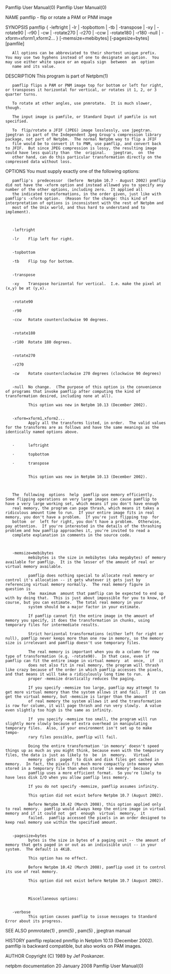 Pamflip User Manual(0)                                                                                                                                                                 Pamflip User Manual(0)



NAME
       pamflip - flip or rotate a PAM or PNM image


SYNOPSIS
       pamflip  {  -leftright  |  -lr | -topbottom | -tb | -transpose | -xy | -rotate90 | -r90 | -cw | -rotate270 | -r270 | -ccw | -rotate180 | -r180 -null | -xform=xform1,xform2...  } [-memsize=mebibytes]
       [-pagesize=bytes] [pamfile]

       All options can be abbreviated to their shortest unique prefix.  You may use two hyphens instead of one to designate an option.  You may use either white space or an equals sign  between  an  option
       name and its value.



DESCRIPTION
       This program is part of Netpbm(1)

       pamflip flips a PAM or PNM image top for bottom or left for right, or transposes it horizontal for vertical, or rotates it 1, 2, or 3 quarter turns.

       To rotate at other angles, use pnmrotate.  It is much slower, though.

       The input image is pamfile, or Standard Input if pamfile is not specified.

       To  flip/rotate a JFIF (JPEG) image losslessly, use jpegtran.  jpegtran is part of the Independent Jpeg Group's compression library package, not part of Netpbm.  The normal Netpbm way to flip a JFIF
       file would be to convert it to PNM, use pamflip, and convert back to JFIF.  But since JPEG compression is lossy, the resulting image would have less quality than  the  original.   jpegtran,  on  the
       other hand, can do this particular transformation directly on the compressed data without loss.



OPTIONS
       You must supply exactly one of the following options:

       pamflip's  predecessor  (before  Netpbm 10.7 - August 2002) pnmflip did not have the -xform option and instead allowed you to specify any number of the other options, including zero.  It applied all
       the indicated transformations, in the order given, just like with pamflip's -xform option.  (Reason for the change: this kind of interpretation of options is inconsistent with the rest of Netpbm and
       most of the Unix world, and thus hard to understand and to implement).



       -leftright

       -lr    Flip left for right.


       -topbottom

       -tb    Flip top for bottom.


       -transpose

       -xy    Transpose horizontal for vertical.  I.e. make the pixel at (x,y) be at (y,x).


       -rotate90

       -r90

       -ccw   Rotate counterclockwise 90 degrees.


       -rotate180

       -r180  Rotate 180 degrees.


       -rotate270

       -r270

       -cw    Rotate counterclockwise 270 degrees (clockwise 90 degrees)


       -null  No change.  (The purpose of this option is the convenience of programs that invoke pamflip after computing the kind of transformation desired, including none at all).

              This option was new in Netpbm 10.13 (December 2002).


       -xform=xform1,xform2...
              Apply all the transforms listed, in order.  The valid values for the transforms are as follows and have the same meanings as the identically named options above.


       ·      leftright

       ·      topbottom

       ·      transpose


              This option was new in Netpbm 10.13 (December 2002).



       The  following  options  help  pamflip use memory efficiently.  Some flipping operations on very large images can cause pamflip to have a very large working set, which means if you don't have enough
       real memory, the program can page thrash, which means it takes a ridiculous amount time to run.  If your entire image fits in real memory, you don't have a problem.  If you're just flipping top  for
       bottom  or  left for right, you don't have a problem.  Otherwise, pay attention.  If you're interested in the details of the thrashing problem and how pamflip approaches it, you're invited to read a
       complete explanation in comments in the source code.



       -memsize=mebibytes
              mebibytes is the size in mebibytes (aka megabytes) of memory available for pamflip.  It is the lesser of the amount of real or virtual memory available.

              pamflip does nothing special to allocate real memory or control it's allocation -- it gets whatever it gets just by referencing virtual memory normally.  The real memory figure in question is
              the  maximum  amount that pamflip can be expected to end up with by doing that.  This is just about impossible for you to know, of course, but you can estimate.  The total real memory in your
              system should be a major factor in your estimate.

              If pamflip cannot fit the entire image in the amount of memory you specify, it does the transformation in chunks, using temporary files for intermediate results.

              Strict horizontal transformations (either left for right or null), pamflip never keeps more than one row in memory, so the memory size is irrelevant and pamflip doesn't use temporary files.

              The real memory is important when you do a column for row type of transformation (e.g. -rotate90).  In that case, even if pamflip can fit the entire image in virtual memory  at  once,  if  it
              does not also fit in real memory, the program will thrash like crazy because of the order in which pamflip accesses the pixels, and that means it will take a ridiculously long time to run.  A
              proper -memsize drastically reduces the paging.

              If you specify -memsize too large, pamflip may attempt to get more virtual memory than the system allows it and fail.  If it can get the virtual memory, but -memsize is larger than the amount
              of real memory the system allows it and the transformation is row for column, it will page thrash and run very slowly.  A value even slightly too high is the same as infinity.

              If  you specify -memsize too small, the program will run slightly more slowly because of extra overhead in manipulating temporary files.  Also, if your environment isn't set up to make tempo-
              rary files possible, pamflip will fail.

              Doing the entire transformation 'in memory' doesn't speed things up as much as you might think, because even with the temporary files, the data is just as likely to  be  in  memory.   Virtual
              memory  gets  paged  to disk and disk files get cached in memory.  In fact, the pixels fit much more compactly into memory when stored in a temporary file than when stored 'in memory' because
              pamflip uses a more efficient format.  So you're likely to have less disk I/O when you allow pamflip less memory.

              If you do not specify -memsize, pamflip assumes infinity.

              This option did not exist before Netpbm 10.7 (August 2002).

              Before Netpbm 10.42 (March 2008), this option applied only to real memory.  pamflip would always keep the entire image in virtual memory and if it could not  get  enough  virtual  memory,  it
              failed.  pamflip accessed the pixels in an order designed to keep real memory use within the specified amount.


       -pagesize=bytes
              bytes is the size in bytes of a paging unit -- the amount of memory that gets paged in or out as an indivisible unit -- in your system.  The default is 4KiB.

              This option has no effect.

              Before Netpbm 10.42 (March 2008), pamflip used it to control its use of real memory.

              This option did not exist before Netpbm 10.7 (August 2002).



              Miscellaneous options:


       -verbose
              This option causes pamflip to issue messages to Standard Error about its progress.




SEE ALSO
       pnmrotate(1) , pnm(5) , pam(5) , jpegtran manual


HISTORY
       pamflip replaced pnmflip in Netpbm 10.13 (December 2002).  pamflip is backward compatible, but also works on PAM images.



AUTHOR
       Copyright (C) 1989 by Jef Poskanzer.



netpbm documentation                                                                           20 January 2008                                                                         Pamflip User Manual(0)
